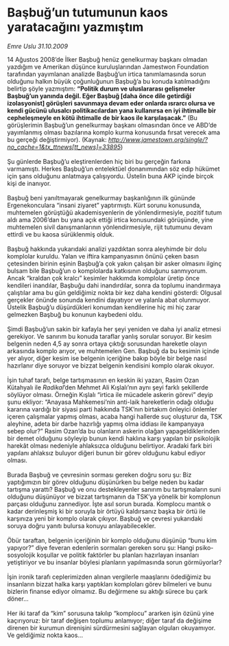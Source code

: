 # Başbuğ’un tutumunun kaos yaratacağını yazmıştım

*Emre Uslu 31.10.2009*

<div class="yazi">14 Ağustos 2008’de İlker Başbuğ henüz genelkurmay başkanı olmadan yazdığım ve Amerikan düşünce kuruluşlarından Jamestwon Foundation tarafından yayımlanan analizde Başbuğ’un irtica tanımlamasında sorun olduğunu halkın büyük çoğunluğunun Başbuğ’a bu konuda katılmadığını belirtip şöyle yazmıştım: <b>“Politik durum ve uluslararası gelişmeler Başbuğ’un yanında değil. Eğer Başbuğ [daha önce dile getirdiği izolasyonist] görüşleri savunmaya devam eder onlarda ısrarcı olursa ve kendi gücünü ulusalcı politikacılardan yana kullanırsa en iyi ihtimalle bir cepheleşmeyle en kötü ihtimalle de bir kaos ile karşılaşacak.”</b> (Bu görüşlerimin Başbuğ’un genelkurmay başkanı olmasından önce ve ABD’de yayımlanmış olması bazılarına komplo kurma konusunda fırsat verecek ama bu gerçeği değiştirmiyor). (Kaynak: <i><a href="http://www.jamestown.org/single/?no_cache=1&amp;tx_ttnews[tt_news]=33895">http://www.jamestown.org/single/?no_cache=1&amp;tx_ttnews[tt_news]=33895</a></i>) <br/><br/>Şu günlerde Başbuğ’u eleştirenlerden hiç biri bu gerçeğin farkına varmamıştı. Herkes Başbuğ’un entelektüel donanımından söz edip hükümet için şans olduğunu anlatmaya çalışıyordu. Üstelin buna AKP içinde birçok kişi de inanıyor. <br/><br/>Başbuğ beni yanıltmayarak genelkurmay başkanlığının ilk gününde Ergenekonculara “insani ziyaret” yaptırmıştı. Kürt sorunu konusunda, muhtemelen görüştüğü akademisyenlerin de yönlendirmesiyle, pozitif tutum aldı ama 2006’dan bu yana açık ettiği irtica konusundaki görüşünde, yine muhtemelen sivil danışmanlarının yönlendirmesiyle, rijit tutumunu devam ettirdi ve bu kaosa sürüklenmiş olduk. <br/><br/>Başbuğ hakkında yukarıdaki analizi yazdıktan sonra aleyhimde bir dolu komplolar kuruldu. Yalan ve iftira kampanyasının önünü çeken basın çetesinden birinin eşinin Başbuğ’a çok yakın çalışan bir asker olmasını ilginç bulsam bile Başbuğ’un o komplolarda katkısının olduğunu sanmıyorum. Ancak “kraldan çok kralcı” kesimler hakkımda komplolar üretip önce kendileri inandılar, Başbuğu dahi inandırdılar, sonra da toplumu inandırmaya çalıştılar ama bu gün geldiğimiz nokta bir kez daha kendini gösterdi: Olgusal gerçekler önünde sonunda kendini dayatıyor ve yalanla abat olunmuyor. Üstelik Başbuğ’u düşürdükleri konumdan kendilerine hiç mi hiç zarar gelmezken Başbuğ bu konunun kaybedeni oldu. <br/><br/>Şimdi Başbuğ’un sakin bir kafayla her şeyi yeniden ve daha iyi analiz etmesi gerekiyor. Ve sanırım bu konuda taraflar yanlış sorular soruyor. Bir kesim belgenin neden 4,5 ay sonra ortaya çıktığı sorusundan hareketle olayın arkasında komplo arıyor, ve muhtemelen Gen. Başbuğ da bu kesimin içinde yer alıyor, diğer kesim ise belgenin içeriğine bakıp böyle bir belge nasıl hazırlanır diye soruyor ve bizzat belgenin kendisini komplo olarak okuyor. <br/><br/>İşin tuhaf tarafı, belge tartışmasının en keskin iki yazarı, Rasim Ozan Kütahyalı ile <i>Radikal</i>’den Mehmet Ali Kışlalı’nın aynı şeyi farklı şekillerde söylüyor olması. Örneğin Kışlalı “irtica ile mücadele askerin görevi” deyip şunu ekliyor: “Anayasa Mahkemesi’nin anti-laik hareketlerin odağı olduğu kararına vardığı bir siyasi parti hakkında TSK’nın birtakım önleyici önlemler içeren çalışmalar yapmış olması, acaba hangi hallerde suç oluşturur da, TSK aleyhine, adeta bir darbe hazırlığı yapmış olma iddiası ile kampanyaya sebep olur?” Rasim Ozan’da bu olanların askerin olağan yapageldiklerinden bir demet olduğunu söyleyip bunun kendi haklına karşı yapılan bir psikolojik harekât olması nedeniyle ahlaksızca olduğunu belirtiyor. Aradaki fark biri yapılanı ahlaksız buluyor diğeri bunun bir görev olduğunu kabul ediyor olması. <br/><br/>Burada Başbuğ ve çevresinin sorması gereken doğru soru şu: Biz yaptığımızın bir görev olduğunu düşünürken bu belge neden bu kadar tartışma yarattı? Başbuğ ve onu destekleyenler sanırım bu tartışmaların suni olduğunu düşünüyor ve bizzat tartışmanın da TSK’ya yönelik bir komplonun parçası olduğunu zannediyor. İşte asıl sorun burada. Komplocu mantık o kadar derinleşmiş ki bir soruyla bir örtüyü kaldırsanız başka bir örtü ile karşınıza yeni bir komplo olarak çıkıyor. Başbuğ ve çevresi yukarıdaki soruya doğru yanıtı bulursa konuyu anlayabilecekler. <br/><br/>Öbür taraftan, belgenin içeriğinin bir komplo olduğunu düşünüp “bunu kim yapıyor?” diye feveran edenlerin sormaları gereken soru şu: Hangi psiko-sosyolojik koşullar ve politik faktörler bu planları hazırlayan insanları yetiştiriyor ve bu insanlar böylesi planların yapılmasında sorun görmüyorlar? <br/><br/>İşin ironik tarafı ceplerimizden alınan vergilerle maaşlarını ödediğimiz bu insanların bizzat halka karşı yaptıkları komploları görev bilmeleri ve bunu bizlerin finanse ediyor olmamız. Bu değirmene su aktığı sürece bu çark döner... <br/><br/>Her iki taraf da “kim” sorusuna takılıp “komplocu” ararken işin özünü yine kaçırıyoruz: bir taraf değişen toplumu anlamıyor; diğer taraf da değişime direnen bir kurumun direnişini sürdürmesini sağlayan olguları okuyamıyor. Ve geldiğimiz nokta kaos...
              </div>
